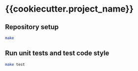 # {{cookiecutter.project_name}}

## Repository setup

```sh
make
```

## Run unit tests and test code style
```sh
make test
```
